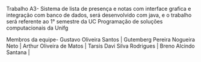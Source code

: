 Trabalho A3- Sistema de lista de presença e notas com interface grafica e integração com banco de dados, será desenvolvido com java, e o trabalho será referente ao 1° semestre da UC Programação de soluções computacionais da Unifg

Membros da equipe-
Gustavo Oliveira Santos |
Gutemberg Pereira Nogueira Neto |
Arthur Oliveira de Matos |
Tarsis Davi Silva Rodrigues |
Breno Alcindo Santana |
